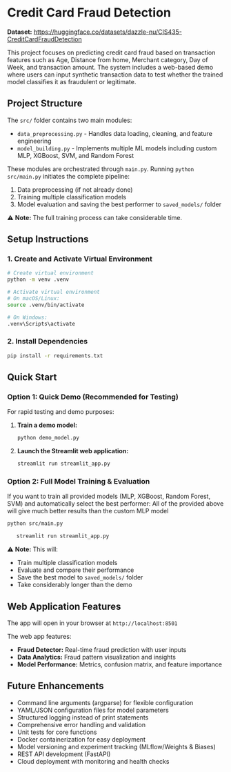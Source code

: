 # Credit Card Fraud Detection

**Dataset:** https://huggingface.co/datasets/dazzle-nu/CIS435-CreditCardFraudDetection

This project focuses on predicting credit card fraud based on transaction features such as Age, Distance from home, Merchant category, Day of Week, and transaction amount. The system includes a web-based demo where users can input synthetic transaction data to test whether the trained model classifies it as fraudulent or legitimate.

## Project Structure

The `src/` folder contains two main modules:
- `data_preprocessing.py` - Handles data loading, cleaning, and feature engineering
- `model_building.py` - Implements multiple ML models including custom MLP, XGBoost, SVM, and Random Forest

These modules are orchestrated through `main.py`. Running `python src/main.py` initiates the complete pipeline:
1. Data preprocessing (if not already done)
2. Training multiple classification models
3. Model evaluation and saving the best performer to `saved_models/` folder

⚠️ **Note:** The full training process can take considerable time.

## Setup Instructions

### 1. Create and Activate Virtual Environment
```bash
# Create virtual environment
python -m venv .venv

# Activate virtual environment
# On macOS/Linux:
source .venv/bin/activate

# On Windows:
.venv\Scripts\activate
```

### 2. Install Dependencies
```bash
pip install -r requirements.txt
```
## Quick Start

### Option 1: Quick Demo (Recommended for Testing)

For rapid testing and demo purposes:

1. **Train a demo model:**
   ```bash
   python demo_model.py
   ```

2. **Launch the Streamlit web application:**
   ```bash
   streamlit run streamlit_app.py
   ```

### Option 2: Full Model Training & Evaluation

If you want to train all provided models (MLP, XGBoost, Random Forest, SVM) and automatically select the best performer:
All of the provided above will give much better results than the custom MLP model

```bash
python src/main.py
```

```bash
   streamlit run streamlit_app.py
```

⚠️ **Note:** This will:
- Train multiple classification models
- Evaluate and compare their performance  
- Save the best model to `saved_models/` folder
- Take considerably longer than the demo

## Web Application Features

The app will open in your browser at `http://localhost:8501`

The web app features:
- **Fraud Detector:** Real-time fraud prediction with user inputs
- **Data Analytics:** Fraud pattern visualization and insights  
- **Model Performance:** Metrics, confusion matrix, and feature importance

## Future Enhancements

- Command line arguments (argparse) for flexible configuration
- YAML/JSON configuration files for model parameters
- Structured logging instead of print statements
- Comprehensive error handling and validation
- Unit tests for core functions
- Docker containerization for easy deployment
- Model versioning and experiment tracking (MLflow/Weights & Biases)
- REST API development (FastAPI)
- Cloud deployment with monitoring and health checks
